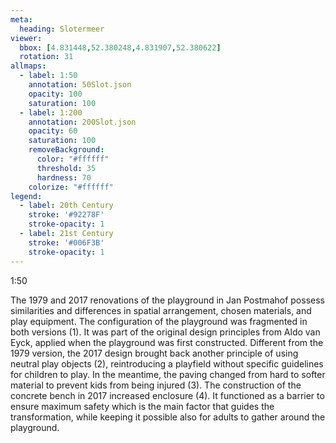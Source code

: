 ```yaml
---
meta:
  heading: Slotermeer
viewer:
  bbox: [4.831448,52.380248,4.831907,52.380622]
  rotation: 31
allmaps:
  - label: 1:50
    annotation: 50Slot.json
    opacity: 100
    saturation: 100
  - label: 1:200
    annotation: 200Slot.json
    opacity: 60
    saturation: 100
    removeBackground:
      color: "#ffffff"
      threshold: 35
      hardness: 70
    colorize: "#ffffff"
legend:
  - label: 20th Century
    stroke: '#92278F'
    stroke-opacity: 1
  - label: 21st Century
    stroke: '#006F3B'
    stroke-opacity: 1
---
```

1:50

The 1979 and 2017 renovations of the playground in Jan Postmahof possess similarities and differences in spatial arrangement, chosen materials, and play equipment. The configuration of the playground was fragmented in both versions (1). It was part of the original design principles from Aldo van Eyck, applied when the playground was first constructed. Different from the 1979 version, the 2017 design brought back another principle of using neutral play objects (2), reintroducing a playfield without specific guidelines for children to play. In the meantime, the paving changed from hard to softer material to prevent kids from being injured (3). The construction of the concrete bench in 2017 increased enclosure (4). It functioned as a barrier to ensure maximum safety which is the main factor that guides the transformation, while keeping it possible also for adults to gather around the playground.